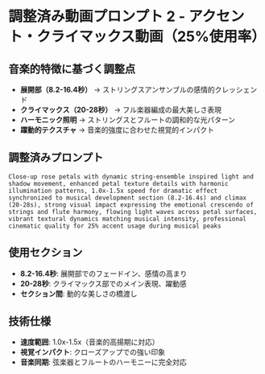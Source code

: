 # 調整済み動画プロンプト 2 - アクセント・クライマックス動画（25%使用率）

## 音楽的特徴に基づく調整点  
- **展開部（8.2-16.4秒）** → ストリングスアンサンブルの感情的クレッシェンド
- **クライマックス（20-28秒）** → フル楽器編成の最大美しさ表現
- **ハーモニック照明** → ストリングスとフルートの調和的な光パターン
- **躍動的テクスチャ** → 音楽的強度に合わせた視覚的インパクト

## 調整済みプロンプト
```
Close-up rose petals with dynamic string-ensemble inspired light and shadow movement, enhanced petal texture details with harmonic illumination patterns, 1.0x-1.5x speed for dramatic effect synchronized to musical development section (8.2-16.4s) and climax (20-28s), strong visual impact expressing the emotional crescendo of strings and flute harmony, flowing light waves across petal surfaces, vibrant textural dynamics matching musical intensity, professional cinematic quality for 25% accent usage during musical peaks
```

## 使用セクション
- **8.2-16.4秒**: 展開部でのフェードイン、感情の高まり
- **20-28秒**: クライマックス部でのメイン表現、躍動感
- **セクション間**: 動的な美しさの橋渡し

## 技術仕様
- **速度範囲**: 1.0x-1.5x（音楽的高揚期に対応）
- **視覚インパクト**: クローズアップでの強い印象
- **音楽同期**: 弦楽器とフルートのハーモニーに完全対応